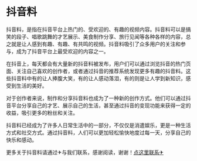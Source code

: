 # 抖音料

抖音料，是指在抖音平台上热门的、受欢迎的、有趣的视频内容。抖音料可以是搞笑的段子、唱歌跳舞的才艺展示、美食制作分享、旅行见闻等各种各样的内容，总之就是让人感到有趣、有趣、有共鸣的视频。抖音料吸引了众多用户的关注和参与，成为了抖音平台上最受欢迎的内容之一。

在抖音上，每天都会有大量新的抖音料被发布，用户们可以通过浏览抖音的热门页面、关注自己喜欢的创作者，或者通过抖音的推荐系统发现更多有趣的抖音料。这些抖音料中有的让人捧腹大笑，有的让人感动落泪，有的则是让人学到新知识，感受到生活的美好。

对于创作者来说，制作和分享抖音料也成为了一种新的创作方式。他们可以通过抖音平台分享自己的才艺、展示自己的生活，甚至通过抖音的变现功能来获得一定的收益，吸引更多的粉丝和关注。

抖音料已经成为了许多人日常生活中的一部分，不仅仅是消遣娱乐，更是一种生活方式和社交方式。通过抖音料，人们可以更加轻松愉快地度过每一天，分享自己的快乐和感动。

更多关于抖音料请通过✈与我们联系，感谢阅读，谢谢！[点这里联系✈](https://d.k02.cc)